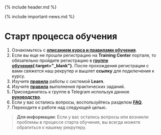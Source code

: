 {% include header.md %}

{% include important-news.md %}

Старт процесса обучения
===

1. Ознакомьтесь с **[описанием курса и правилами обучения]({{site.about}})**.
1. Если вы еще не прошли регистрацию на **Training Center** портале, то обязательно пройдите регистрацию в **[группе обучения](https://www.training.ru/#!/Training/2305){:target="_blank"}**. После прохождения регистрации с вами свяжется наш рекрутер и вышлет **ссылку** для подключения к курсу.  
1. Изучите **[правила]({{site.materialsurl}}general/learn_intro)** работы с системой **Learn**.
1. Изучите **[правила]({{site.materialsurl}}general/practical_tasks_completing_rules)** выполнения практических заданий.
1. Присоединитесь к группе в Telegram используя данное **[руководство]({{site.materialsurl}}general/telegram_join)**.
1. Если у вас остались вопросы, воспользуйтесь разделом **[FAQ]({{site.materialsurl}}general/faq)**.
1. Переходите к работе над следующей целью.

>**Для информации**: Если у вас остались вопросы или возникли проблемы в процессе старта обучения, вы всегда можете обратиться к нашему рекрутеру.